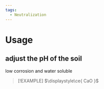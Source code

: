 ```yaml
---
tags:
  - Neutralization
---
```

# Usage 
## adjust the pH of the soil
low corrosion and water soluble

> [!EXAMPLE]
> $\displaystyle\ce{ CaO }$

